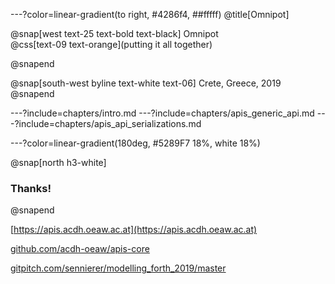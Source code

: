---?color=linear-gradient(to right, #4286f4, ##fffff)
@title[Omnipot]

@snap[west text-25 text-bold text-black]
Omnipot<br/>
@css[text-09 text-orange](putting it all together)

@snapend

@snap[south-west byline text-white text-06]
Crete, Greece, 2019
@snapend



---?include=chapters/intro.md
---?include=chapters/apis_generic_api.md
---?include=chapters/apis_api_serializations.md


---?color=linear-gradient(180deg, #5289F7 18%, white 18%)

@snap[north h3-white]
### Thanks!
@snapend

[https://apis.acdh.oeaw.ac.at](https://apis.acdh.oeaw.ac.at)

[github.com/acdh-oeaw/apis-core](https://github.com/acdh-oeaw/apis-core)

[gitpitch.com/sennierer/modelling_forth_2019/master](https://gitpitch.com/sennierer/modelling_forth_2019/master)


